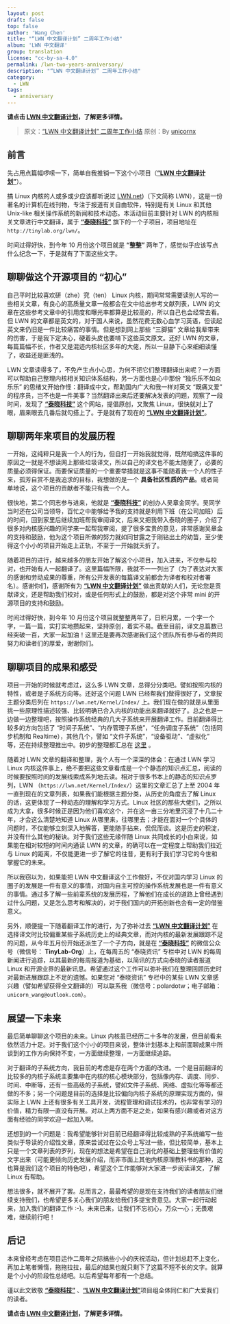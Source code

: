 ```yaml
---
layout: post
draft: false
top: false
author: 'Wang Chen'
title: "“LWN 中文翻译计划” 二周年工作小结"
album: 'LWN 中文翻译'
group: translation
license: "cc-by-sa-4.0"
permalink: /lwn-two-years-anniversary/
description: "“LWN 中文翻译计划” 二周年工作小结"
category:
  - LWN
tags:
  - anniversary
---
```


**请点击 [LWN 中文翻译计划](/lwn)，了解更多详情。**

> 原文：[“LWN 中文翻译计划” 二周年工作小结](http://tinylab.org/lwn-two-years-anniversary)
> 原创：By [unicornx](https://github.com/unicornx)

## 前言

先占用点篇幅啰嗦一下，简单自我推销一下这个小项目（[**“LWN 中文翻译计划”**][1]）。

搞 Linux 内核的人或多或少应该都听说过 [LWN.net][2])（下文简称 LWN），这是一份著名的计算机在线刊物，专注于报道有关自由软件，特别是有关 Linux 和其他 Unix-like 相关操作系统的新闻和技术动态。本活动目前主要针对 LWN 的内核相关文章进行中文翻译，属于 [**“泰晓科技”**][3] 旗下的一个子项目，项目地址在 `http://tinylab.org/lwn/`。 

时间过得好快，到今年 10 月份这个项目就是 **“整整”** 两年了，感觉似乎应该写点什么纪念一下，于是就有了下面这些文字。

## 聊聊做这个开源项目的 “初心”

自己平时比较喜欢研（zhe）究（ten） Linux 内核，期间常常需要读别人写的一些相关文章，有良心的高质量文章一般都会在文中给出参考文献列表，LWN 的文章在这些参考文章中的引用度和曝光率都算是比较高的，所以自己也会经常去看。但 LWN 的文章都是英文的，对于国人来说，虽然花费无数心血学习英语，但读起英文来仍旧是一件比较痛苦的事情。但是想到网上那些 “三脚猫” 文章给我辈带来的伤害，于是我下定决心，硬着头皮也要啃下这些英文原文。还好 LWN 的文章，每篇篇幅不长，作者又是混迹内核社区多年的大佬，所以一旦静下心来细细读懂了，收益还是匪浅的。

LWN 文章读得多了，不免产生点小心思，为何不把它们整理翻译出来呢？一方面可以帮助自己整理内核相关知识体系结构，另一方面也是心中那份 “独乐乐不如众乐乐” 的思绪又开始作怪：翻译成中文，帮助国内广大和我一样对英文 “既痛又爱” 的程序员，岂不也是一件美事？当然翻译出来后还要解决发表的问题，观察了一段时间，发现了 [**“泰晓科技”**][3] 这个网站，提倡原创，又聚焦 Linux，很快就对上了眼，眉来眼去几番后就勾搭上了。于是就有了现在的 [**“LWN 中文翻译计划”**][1]。

## 聊聊两年来项目的发展历程

一开始，这纯粹只是我一个人的行为，但自打一开始我就觉得，既然咱搞这件事的原因之一就是不想读网上那些垃圾译文，所以自己的译文也不能太随便了，必要的质量必须得保证。而要保证质量的一个重要举措就是这事不能随着我一个人的性子来，孤芳自赏不是我追求的目标，我想做的是一个 **具备社区性质的产品**。或者简单地说，这个项目的贡献者不能只有我一个人。

很快地，第二个同志参与进来，他就是 [**“泰晓科技”**][3] 的创办人吴章金同学。吴同学当时还在公司当领导，百忙之中能够给予我的支持就是利用下班（在公司加班）后的时间，回到家里后继续加班帮我审阅译文，后来又把我带入泰晓的圈子，介绍了很多对内核感兴趣的同学来一起帮我审阅，提了很多宝贵的意见，非常感谢吴章金的支持和鼓励，他为这个项目所做的努力就如同甘露之于刚钻出土的幼苗，至少使得这个小小的项目开始走上正轨，不至于一开始就夭折了。

随着项目的进行，越来越多的朋友开始了解这个小项目，加入进来，不仅参与校对，也开始有人一起翻译了。这里篇幅所限，我就不一一列出了（为了表达对大家的感谢和劳动成果的尊重，所有公开发表的每篇译文前都会为译者和校对者署名）。感谢你们，感谢所有为 [**“LWN 中文翻译计划”**][1] 做出贡献的人们，无论您是贡献译文，还是帮助我们校对，或是任何形式上的鼓励，都是对这个非常 mini 的开源项目的支持和鼓励。

时间过得好快，到今年 10 月份这个项目就整整两年了，日积月累，一个字一个字，一篇一篇，实打实地攒起来，坚持原创，着实不易。截至目前，译文总篇数已经突破一百，大家一起加油！这里还是要再次感谢我们这个团队所有参与者的共同努力和读者们的厚爱，谢谢你们。

## 聊聊项目的成果和感受

项目一开始的时候就考虑过，这么多 LWN 文章，总得分分类吧。譬如按照内核的特性，或者是子系统方向等。还好这个问题 LWN 已经帮我们做得很好了，文章按主题分类后列在 `https://lwn.net/Kernel/Index/` 上。我们现在做的就是从里面挑一些原理性描述较强、比较明确已合入内核的功能出来翻译就好了。总之也是一边做一边整理吧，按照操作系统经典的几大子系统来开展翻译工作。目前翻译得比较多的方向包括了 “时间子系统”、“内存管理子系统”，“任务调度子系统”（包括同步机制和 Realtime），其他几个，譬如 “文件子系统”，“设备驱动”、“虚拟化” 等，还在持续整理推出中。初步的整理都汇总在 [这里][1] 。

随着对 LWN 文章的翻译和整理，我个人有一个深深的体会：在通过 LWN 学习 Linux 内核这件事上，绝不要把这些文章看成是一个个静态的知识点汇总，阅读的时候要按照时间的发展线索成系列地去读。相对于很多书本上的静态的知识点罗列，LWN （`https://lwn.net/Kernel/Index/`）这里的文章汇总了上至 2004 年一直到现在的文章列表，如果我们能根据主题分类，从历史的角度去了解 Linux 的话，这更体现了一种动态的理解和学习方式。Linux 社区的那些大佬们，之所以成为大拿，很多时候正是因为他们喜欢这个，并在这一亩三分地里沉浸了十几二十年，才会这么清楚地知道 Linux 从哪里来，往哪里去；才能在面对一个个具体的问题时，不仅能够立刻深入地解答，更能随手拈来，侃侃而谈。这是历史的积淀，并没有什么其他的秘诀。对于我们这些无缘伴随 Linux 共同成长的小白来说，如果能在相对较短的时间内通读 LWN 的文章，的确可以在一定程度上帮助我们拉近与 Linux 的距离，不仅能更进一步了解它的往昔，更有利于我们学习它的今世和掌握它的未来。

所以我窃以为，如果能把 LWN 中文翻译这个工作做好，不仅对国内学习 Linux 的圈子的发展是一件有意义的事情，对国内自主可控的操作系统发展也是一件有意义的事情。通过多了解一些前辈系统的发展历程，了解他们在成长的道路上曾经遇到过什么问题，又是怎么思考和解决的，对于我们国内的开拓创新也会有一定的借鉴意义。

另外，顺便提一下随着翻译工作的进行，为了弥补过去 [**“LWN 中文翻译计划”**][1] 在选择译文时比较偏重某些子系统历史上的经典文章，而对内核的最新发展跟踪不足的问题，从今年五月份开始还派生了一个子方向，就是在 [**“泰晓科技”**][3] 的微信公众号（微信号： **TinyLab-Org**）上，在每周五的 “泰晓资讯” 专栏中对 LWN 的每周新闻进行追踪，以其最新的每周报道为基础，以简讯的方式向泰晓的读者报道 Linux 和开源业界的最新讯息。希望通过这个工作可以弥补我们在整理回顾历史时对最新进展跟踪上不足的遗憾。如果您对 “泰晓资讯” 专栏中的某些 LWN 文章感兴趣（譬如希望获得全文翻译的）可以联系我（微信号：polardotw；电子邮箱：`unicorn_wang@outlook.com`）。

## 展望一下未来

最后简单聊聊这个项目的未来。Linux 内核虽已经历二十多年的发展，但目前看来依然活力十足。对于我们这个小小的项目来说，整体计划基本上和前面聊成果中所谈到的工作方向保持不变，一方面继续整理，一方面继续追踪。

对于翻译的子系统方向，我目前的考虑是存在两个方面的改进。一个是目前翻译的比较多的内核子系统主要集中在内核的核心模块部分，包括像内存、调度、同步、时间、中断等，还有一些高级的子系统，譬如文件子系统、网络、虚拟化等等都还做的不多；另一个问题是目前的选择是比较偏向内核子系统的原理实现方面的，但实际上 LWN 上还有很多有关工具开发，流程管理和调试技术的，也非常有学习的价值，精力有限一直没有开展。对以上两方面不足之处，如果有感兴趣或者对这方面有经验的同学欢迎一起加入啊。

还想到的一个问题是：我希望能够针对目前已经翻译得比较成熟的子系统编写一些类似于导读的介绍性文章，原来尝试过在公众号上写过一些，但比较简单，基本上只是一个文章列表的罗列，现在的想法是希望在自己消化的基础上整理些有价值的文字出来（可能更倾向历史发展介绍，而非市面上其他内核原理教科书的那种，这也算是我们这个项目的特色吧），希望这个工作能够对大家进一步阅读译文，了解 Linux 有帮助。

想法很多，就不展开了罢。总而言之，最最希望的是现在支持我们的读者朋友们继续支持我们，也希望更多关心我们的朋友给我们多提宝贵意见。大家一起行动起来，加入我们的翻译工作 :-)。未来已来，让我们不忘初心，万众一心；无畏艰难，继续前行吧！

## 后记

本来曾经考虑在项目运作二周年之际搞些小小的庆祝活动，但计划总赶不上变化，再加上笔者懒惰，拖拖拉拉，最后的结果也就只剩下了这篇不短不长的文字。就算是个小小的阶段性总结吧。以后希望每年都有一个总结。

谨以此文致敬 [**“泰晓科技”**][3] 、[**“LWN 中文翻译计划”**][1]项目组全体同仁和广大爱我们的读者。

**请点击 [LWN 中文翻译计划](/lwn)，了解更多详情。**

[1]: http://tinylab.org/lwn/
[2]: https://lwn.net/
[3]: http://tinylab.org/

